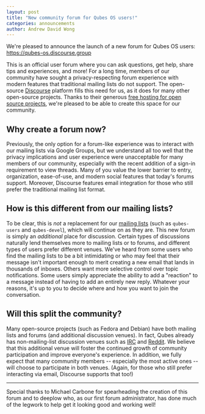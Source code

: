 ```yaml
---
layout: post
title: "New community forum for Qubes OS users!"
categories: announcements
author: Andrew David Wong
---
```


We're pleased to announce the launch of a new forum for Qubes OS users:
<https://qubes-os.discourse.group>

This is an official user forum where you can ask questions, get help,
share tips and experiences, and more! For a long time, members of our
community have sought a privacy-respecting forum experience with modern
features that traditional mailing lists do not support. The open-source
[Discourse] platform fills this need for us, as it does for many other
open-source projects. Thanks to their generous [free hosting for open
source projects], we're pleased to be able to create this space for our
community.

## Why create a forum now?

Previously, the only option for a forum-like experience was to interact
with our mailing lists via Google Groups, but we understand all too well
that the privacy implications and user experience were unacceptable for
many members of our community, especially with the recent addition of a
sign-in requirement to view threads. Many of you value the lower barrier
to entry, organization, ease-of-use, and modern social features that
today's forums support. Moreover, Discourse features email integration
for those who still prefer the traditional mailing list format.

## How is this different from our mailing lists?

To be clear, this is *not* a replacement for our [mailing lists] (such
as `qubes-users` and `qubes-devel`), which will continue on as they are.
This new forum is simply an *additional* place for discussion. Certain
types of discussions naturally lend themselves more to mailing lists or
to forums, and different types of users prefer different venues. We've
heard from some users who find the mailing lists to be a bit
intimidating or who may feel that their message isn't important enough
to merit creating a new email that lands in thousands of inboxes. Others
want more selective control over topic notifications. Some users simply
appreciate the ability to add a "reaction" to a message instead of
having to add an entirely new reply. Whatever your reasons, it's up to
you to decide where and how you want to join the conversation.

## Will this split the community?

Many open-source projects (such as Fedora and Debian) have both mailing
lists and forums (and additional discussion venues). In fact, Qubes
already has non-mailing-list discussion venues such as [IRC] and
[Reddit]. We believe that this additional venue will foster the
continued growth of community participation and improve everyone's
experience. In addition, we fully expect that many community members --
especially the most active ones -- will choose to participate in both
venues. (Again, for those who still prefer interacting via email,
Discourse supports that too!)

-----

Special thanks to Michael Carbone for spearheading the creation of this
forum and to deeplow who, as our first forum administrator, has done
much of the legwork to help get it looking good and working well!

[Discourse]: https://www.discourse.org/
[free hosting for open source projects]: https://blog.discourse.org/2018/11/free-hosting-for-open-source-v2/
[mailing lists]: https://www.qubes-os.org/support/
[IRC]: https://www.qubes-os.org/support/#unofficial-chat-channels
[Reddit]: https://www.reddit.com/r/Qubes/

